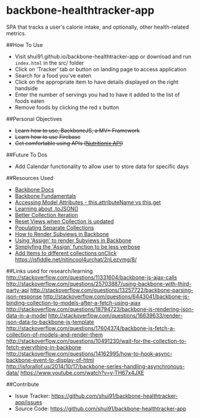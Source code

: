 # backbone-healthtracker-app
SPA that tracks a user's calorie intake, and optionally, other health-related metrics.

##How To Use
- Visit shui91.github.io/backbone-healthtracker-app or download and run `index.html` in the src/ folder
- Click on 'Tracker' tab or button on landing page to access application
- Search for a food you've eaten
- Click on the appropriate item to have details displayed on the right handside
- Enter the number of servings you had to have it added to the list of foods eaten
- Remove foods by clicking the red x button

##Personal Objectives
- ~~Learn how to use, BackboneJS, a MV* Framework~~
- ~~Learn how to use Firebase~~
- ~~Get comfortable using APIs ([Nutritionix API](https://developer.nutritionix.com/docs/v1_1))~~

##Future To Dos
- Add Calendar functionality to allow user to store data for specific days

##Resources Used
- [Backbone Docs](http://backbonejs.org/)
- [Backbone Fundamentals](http://addyosmani.github.io/backbone-fundamentals/)
- [Accessing Model Attributes - this.attributeName vs this.get](http://stackoverflow.com/questions/15545697/backbone-js-accessing-model-attributes-within-model-this-attribute-vs-this-get)
- [Learning about .toJSON()](http://stackoverflow.com/questions/10262498/backbone-model-tojson-doesnt-render-all-attributes-to-json)
- [Better Collection Iteration](http://goschevski.com/better-collection-iteration-in-backbone-js/)
- [Reset Views when Collection is updated](http://stackoverflow.com/questions/20506543/backbone-how-to-update-a-collection-view-when-collection-changes)
- [Populating Separate Collections](http://stackoverflow.com/questions/32336397/backbone-js-populating-collections-separately)
- [How to Render Subviews in Backbone](http://stackoverflow.com/questions/9337927/how-to-handle-initializing-and-rendering-subviews-in-backbone-js)
- [Using 'Assign' to render Subviews in Backbone](http://ianstormtaylor.com/rendering-views-in-backbonejs-isnt-always-simple/)
- [Simplyfing the 'Assign' function to be less verbose](http://ianstormtaylor.com/assigning-backbone-subviews-made-even-cleaner/)
- [Add Items to different collections onClick](http://stackoverflow.com/questions/32169863/backbone-js-clicking-u-i-list-elements-to-show-them-in-a-different-section-of-t)
https://jsfiddle.net/nitincool4urchat/2nLezvmg/8/


##Links used for research/learning
http://stackoverflow.com/questions/11331604/backbone-js-ajax-calls
http://stackoverflow.com/questions/25703887/using-backbone-with-third-party-api
http://stackoverflow.com/questions/13257722/backbone-parsing-json-response
http://stackoverflow.com/questions/6443041/backbone-js-binding-collection-to-models-after-a-fetch-using-ajax
http://stackoverflow.com/questions/18794723/backbone-js-rendering-json-data-in-a-model
http://stackoverflow.com/questions/16639633/render-json-data-to-backbone-js-template
http://stackoverflow.com/questions/17604374/backbone-js-fetch-a-collection-of-models-and-render-them
http://stackoverflow.com/questions/10491230/wait-for-the-collection-to-fetch-everything-in-backbone
http://stackoverflow.com/questions/14162995/how-to-hook-async-backbone-event-to-display-of-html
http://jsforallof.us/2014/10/17/backbone-series-handling-asynchronous-data/
https://www.youtube.com/watch?v=y-TH67x4JXE

##Contribute
- Issue Tracker: https://github.com/shui91/backbone-healthtracker-app/issues
- Source Code: https://github.com/shui91/backbone-healthtracker-app


